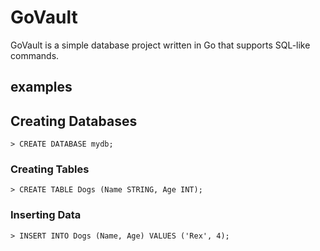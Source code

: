 # GoVault

GoVault is a simple database project written in Go that supports SQL-like
commands.

## examples

## Creating Databases

```shell
> CREATE DATABASE mydb;
```

### Creating Tables

```shell
> CREATE TABLE Dogs (Name STRING, Age INT);
```

### Inserting Data

```shell
> INSERT INTO Dogs (Name, Age) VALUES ('Rex', 4);
```
